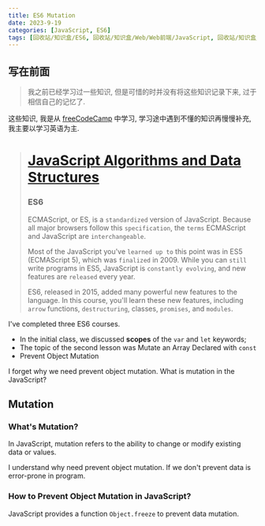 ```yaml
---
title: ES6 Mutation
date: 2023-9-19
categories: [JavaScript, ES6]
tags: [回收站/知识盒/ES6, 回收站/知识盒/Web/Web前端/JavaScript, 回收站/知识盒/英语]     # TAG names should always be lowercase
---
```


## 写在前面

> 我之前已经学习过一些知识, 但是可惜的时并没有将这些知识记录下来, 过于相信自己的记忆了.

这些知识, 我是从 [freeCodeCamp](https://www.freecodecamp.org/) 中学习, 学习途中遇到不懂的知识再慢慢补充, 我主要以学习英语为主.

> # [JavaScript Algorithms and Data Structures](https://www.freecodecamp.org/learn/javascript-algorithms-and-data-structures/)
> ### ES6
> ECMAScript, or ES, is a `standardized` version of JavaScript. Because all major browsers follow this `specification`, the `terms` ECMAScript and JavaScript are `interchangeable`.  
>
> Most of the JavaScript you've `learned up to` this point was in ES5 (ECMAScript 5), which was `finalized` in 2009. While you can `still` write programs in ES5, JavaScript is `constantly evolving`, and new features are `released` every year.  
>
> ES6, released in 2015, added many powerful new features to the language. In this course, you'll learn these new features, including `arrow` functions, `destructuring`, classes, `promises`, and `modules`.  

I've completed three ES6 courses.

- In the initial class, we discussed **scopes** of the `var` and `let` keywords;
- The topic of the second lesson was Mutate an Array Declared with `const`
- Prevent Object Mutation

I forget why we need prevent object mutation. What is mutation in the JavaScript?

## Mutation

### What's Mutation?

In JavaScript, mutation refers to the ability to change or modify existing data or values.

I understand why need prevent object mutation. If we don't prevent data is error-prone in program.

### How to Prevent Object Mutation in JavaScript?

JavaScript provides a function `Object.freeze` to prevent data mutation.
